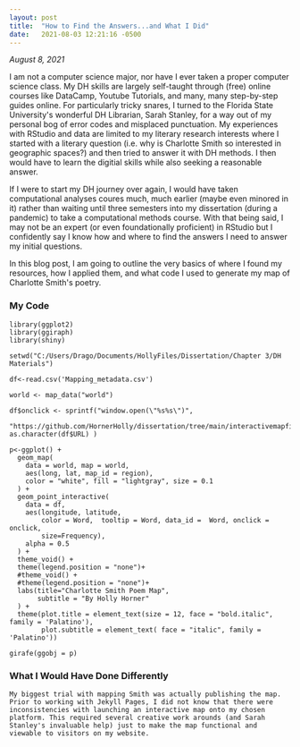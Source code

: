 ```yaml
---
layout: post
title:  "How to Find the Answers...and What I Did"
date:   2021-08-03 12:21:16 -0500
---
```


*August 8, 2021*

I am not a computer science major, nor have I ever taken a proper computer science class. My DH skills are largely self-taught through (free) online courses like DataCamp, Youtube Tutorials, and many, many step-by-step guides online. For particularly tricky snares, I turned to the Florida State University's wonderful DH Librarian, Sarah Stanley, for a way out of my personal bog of error codes and misplaced punctuation. My experiences with RStudio and data are limited to my literary research interests where I started with a literary question (i.e. why is Charlotte Smith so interested in geographic spaces?) and then tried to answer it with DH methods. I then would have to learn the digitial skills while also seeking a reasonable answer. 

If I were to start my DH journey over again, I would have taken computational analyses coures much, much earlier (maybe even minored in it) rather than waiting until three semesters into my dissertation (during a pandemic) to take a computational methods course. With that being said, I may not be an expert (or even foundationally proficient) in RStudio but I confidently say I know how and where to find the answers I need to answer my initial questions. 

In this blog post, I am going to outline the very basics of where I found my resources, how I applied them, and what code I used to generate my map of Charlotte Smith's poetry.



### My Code
```
library(ggplot2)
library(ggiraph)
library(shiny)

setwd("C:/Users/Drago/Documents/HollyFiles/Dissertation/Chapter 3/DH Materials")

df<-read.csv('Mapping_metadata.csv')

world <- map_data("world")

df$onclick <- sprintf("window.open(\"%s%s\")",
                      "https://github.com/HornerHolly/dissertation/tree/main/interactivemapfiles/", as.character(df$URL) )

p<-ggplot() +
  geom_map(
    data = world, map = world,
    aes(long, lat, map_id = region),
    color = "white", fill = "lightgray", size = 0.1
  ) +
  geom_point_interactive(
    data = df,
    aes(longitude, latitude, 
        color = Word,  tooltip = Word, data_id =  Word, onclick = onclick,
        size=Frequency),
    alpha = 0.5
  ) +
  theme_void() +
  theme(legend.position = "none")+
  #theme_void() +
  #theme(legend.position = "none")+
  labs(title="Charlotte Smith Poem Map",
       subtitle = "By Holly Horner"
  ) + 
  theme(plot.title = element_text(size = 12, face = "bold.italic", family = 'Palatino'),
        plot.subtitle = element_text( face = "italic", family = 'Palatino'))

girafe(ggobj = p)
```


### What I Would Have Done Differently
    My biggest trial with mapping Smith was actually publishing the map. Prior to working with Jekyll Pages, I did not know that there were inconsistencies with launching an interactive map onto my chosen platform. This required several creative work arounds (and Sarah Stanley's invaluable help) just to make the map functional and viewable to visitors on my website.